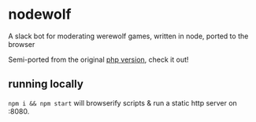 # nodewolf
A slack bot for moderating werewolf games, written in node, ported to the browser

Semi-ported from the original [php version](https://github.com/chrisgillis/slackwolf), check it out!

## running locally

`npm i && npm start` will browserify scripts & run a static http server on :8080.